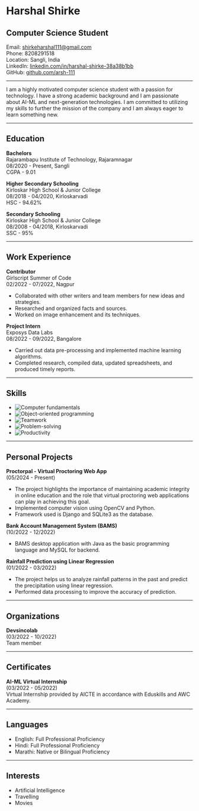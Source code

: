 # Harshal Shirke

## Computer Science Student

Email: shirkeharshal111@gmail.com  
Phone: 8208291518  
Location: Sangli, India  
LinkedIn: [linkedin.com/in/harshal-shirke-38a38b1bb](https://www.linkedin.com/in/harshal-shirke-38a38b1bb)  
GitHub: [github.com/arsh-111](https://github.com/arsh-111)

---

I am a highly motivated computer science student with a passion for technology. I have a strong academic background and I am passionate about AI-ML and next-generation technologies. I am committed to utilizing my skills to further the mission of the company and I am always eager to learn something new.

---

## Education

**Bachelors**  
Rajarambapu Institute of Technology, Rajaramnagar  
08/2020 - Present, Sangli  
CGPA - 9.01

**Higher Secondary Schooling**  
Kirloskar High School & Junior College  
08/2018 - 04/2020, Kirloskarvadi  
HSC - 94.62%

**Secondary Schooling**  
Kirloskar High School & Junior College  
08/2008 - 04/2018, Kirloskarvadi  
SSC - 95%

---

## Work Experience

**Contributor**  
Girlscript Summer of Code  
02/2022 - 07/2022, Nagpur  
- Collaborated with other writers and team members for new ideas and strategies.
- Researched and organized facts and sources.
- Worked on image enhancement and its techniques.

**Project Intern**  
Exposys Data Labs  
08/2022 - 09/2022, Bangalore  
- Carried out data pre-processing and implemented machine learning algorithms.
- Completed research, compiled data, updated spreadsheets, and produced timely reports.

---

## Skills

- <img alt="Computer fundamentals" src="https://img.shields.io/badge/:badgeContent">

- <img alt="Object-oriented programming" src="https://img.shields.io/badge/:badgeContent">
- <img alt="Teamwork" src="https://img.shields.io/badge/:badgeContent">
- <img alt="Problem-solving" src="https://img.shields.io/badge/:badgeContent">
- <img alt="Productivity" src="https://img.shields.io/badge/:badgeContent">

---

## Personal Projects

**Proctorpal - Virtual Proctoring Web App**  
(05/2024 - Present)  
- The project highlights the importance of maintaining academic integrity in online education and the role that virtual proctoring web applications can play in achieving this goal.
- Implemented computer vision using OpenCV and Python.
- Framework used is Django and SQLite3 as the database.

**Bank Account Management System (BAMS)**  
(10/2022 - 12/2022)  
- BAMS desktop application with Java as the basic programming language and MySQL for backend.
  
**Rainfall Prediction using Linear Regression**  
(01/2022 - 03/2022)  
- The project helps us to analyze rainfall patterns in the past and predict the precipitation using linear regression.
- Performed data processing to improve the accuracy of prediction.

---

## Organizations

**Devsincolab**  
(03/2022 - 10/2022)  
Team member

---

## Certificates

**AI-ML Virtual Internship**  
(03/2022 - 05/2022)  
Virtual Internship provided by AICTE in accordance with Eduskills and AWC Academy.

---

## Languages

- English: Full Professional Proficiency
- Hindi: Full Professional Proficiency
- Marathi: Native or Bilingual Proficiency

---

## Interests

- Artificial Intelligence
- Travelling
- Movies
